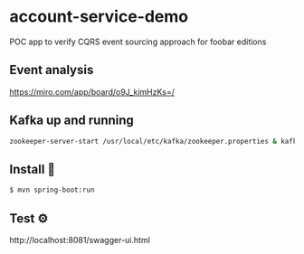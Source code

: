 # account-service-demo
POC app to verify CQRS event sourcing approach for foobar editions

## Event analysis
https://miro.com/app/board/o9J_kimHzKs=/

## Kafka up and running

```bash
zookeeper-server-start /usr/local/etc/kafka/zookeeper.properties & kafka-server-start /usr/local/etc/kafka/server.properties
```

## Install 🔧

```bash
$ mvn spring-boot:run
```

## Test ⚙️

http://localhost:8081/swagger-ui.html